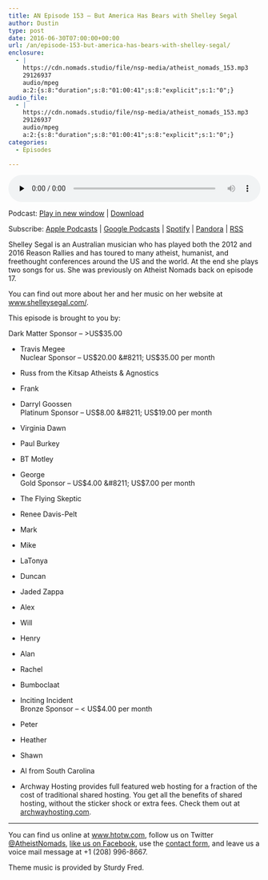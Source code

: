 ```yaml
---
title: AN Episode 153 – But America Has Bears with Shelley Segal
author: Dustin
type: post
date: 2016-06-30T07:00:00+00:00
url: /an/episode-153-but-america-has-bears-with-shelley-segal/
enclosure:
  - |
    https://cdn.nomads.studio/file/nsp-media/atheist_nomads_153.mp3
    29126937
    audio/mpeg
    a:2:{s:8:"duration";s:8:"01:00:41";s:8:"explicit";s:1:"0";}
audio_file:
  - |
    https://cdn.nomads.studio/file/nsp-media/atheist_nomads_153.mp3
    29126937
    audio/mpeg
    a:2:{s:8:"duration";s:8:"01:00:41";s:8:"explicit";s:1:"0";}
categories:
  - Episodes

---
```

<div itemscope itemtype="http://schema.org/AudioObject">
  <meta itemprop="name" content=" episode 153 &#8211; But America Has Bears with Shelley Segal" />
  
  <meta itemprop="uploadDate" content="2016-06-30T01:00:00-06:00" />
  
  <meta itemprop="encodingFormat" content="audio/mpeg" />
  
  <meta itemprop="duration" content="PT1H00M41S" />
  
  <meta itemprop="description" content="Shelley Segal is an Australian musician who has played both the 2012 and 2016 Reason Rallies and has toured to many atheist, humanist, and freethought conferences around the US and the world. At the end she plays two songs for us. She was previously ..." />
  
  <meta itemprop="contentUrl" content="https://dts.podtrac.com/redirect.mp3/cdn.nomads.studio/file/nsp-media/atheist_nomads_153.mp3" />
  
  <meta itemprop="contentSize" content="27.8" />
  </p> 
  
  <div class="powerpress_player" id="powerpress_player_8412">
    <audio class="wp-audio-shortcode" id="audio-5078-156" preload="none" style="width: 100%;" controls="controls"><source type="audio/mpeg" src="https://dts.podtrac.com/redirect.mp3/cdn.nomads.studio/file/nsp-media/atheist_nomads_153.mp3?_=156" /><a href="https://dts.podtrac.com/redirect.mp3/cdn.nomads.studio/file/nsp-media/atheist_nomads_153.mp3">https://dts.podtrac.com/redirect.mp3/cdn.nomads.studio/file/nsp-media/atheist_nomads_153.mp3</a></audio>
  </div>
</div>

<p class="powerpress_links powerpress_links_mp3">
  Podcast: <a href="https://dts.podtrac.com/redirect.mp3/cdn.nomads.studio/file/nsp-media/atheist_nomads_153.mp3" class="powerpress_link_pinw" target="_blank" title="Play in new window" onclick="return powerpress_pinw('https://htotw.com/?powerpress_pinw=5078-podcast');" rel="nofollow">Play in new window</a> | <a href="https://dts.podtrac.com/redirect.mp3/cdn.nomads.studio/file/nsp-media/atheist_nomads_153.mp3" class="powerpress_link_d" title="Download" rel="nofollow" download="atheist_nomads_153.mp3">Download</a>
</p>

<p class="powerpress_links powerpress_subscribe_links">
  Subscribe: <a href="https://podcasts.apple.com/us/podcast/humanists-take-on-the-world/id530050098?mt=2&ls=1" class="powerpress_link_subscribe powerpress_link_subscribe_itunes" target="_blank" title="Subscribe on Apple Podcasts" rel="nofollow">Apple Podcasts</a> | <a href="https://www.google.com/podcasts?feed=aHR0cDovL2F0aGVpc3Rub21hZHMubGlic3luLmNvbS9yc3M%3D" class="powerpress_link_subscribe powerpress_link_subscribe_googleplay" target="_blank" title="Subscribe on Google Podcasts" rel="nofollow">Google Podcasts</a> | <a href="https://open.spotify.com/show/3LzK2xZGike6Tc1GEMtMbr?si=LieN9SNuTpq96smuaUsH8A" class="powerpress_link_subscribe powerpress_link_subscribe_spotify" target="_blank" title="Subscribe on Spotify" rel="nofollow">Spotify</a> | <a href="https://www.pandora.com/podcast/atheist-nomads/PC:10122?corr=62071012&part=ug" class="powerpress_link_subscribe powerpress_link_subscribe_pandora" target="_blank" title="Subscribe on Pandora" rel="nofollow">Pandora</a> | <a href="https://htotw.com/feed/podcast/" class="powerpress_link_subscribe powerpress_link_subscribe_rss" target="_blank" title="Subscribe via RSS" rel="nofollow">RSS</a>
</p>

Shelley Segal is an Australian musician who has played both the 2012 and 2016 Reason Rallies and has toured to many atheist, humanist, and freethought conferences around the US and the world. At the end she plays two songs for us. She was previously on Atheist Nomads back on episode 17.

You can find out more about her and her music on her website at <a href="http://www.shelleysegal.com/" target="_blank" rel="noopener">www.shelleysegal.com/</a>.

This episode is brought to you by:

Dark Matter Sponsor &#8211; >US$35.00  
* Travis Megee  
Nuclear Sponsor &#8211; US$20.00 &#8211; US$35.00 per month  
* Russ from the Kitsap Atheists & Agnostics  
* Frank  
* Darryl Goossen  
Platinum Sponsor &#8211; US$8.00 &#8211; US$19.00 per month  
* Virginia Dawn  
* Paul Burkey  
* BT Motley  
* George  
Gold Sponsor &#8211; US$4.00 &#8211; US$7.00 per month  
* The Flying Skeptic  
* Renee Davis-Pelt  
* Mark  
* Mike  
* LaTonya  
* Duncan  
* Jaded Zappa  
* Alex  
* Will  
* Henry  
* Alan  
* Rachel  
* Bumboclaat  
* Inciting Incident  
Bronze Sponsor &#8211; < US$4.00 per month  
* Peter  
* Heather  
* Shawn  
* Al from South Carolina

* Archway Hosting provides full featured web hosting for a fraction of the cost of traditional shared hosting. You get all the benefits of shared hosting, without the sticker shock or extra fees. Check them out at <a href="http://archwayhosting.com/" target="_blank" rel="noopener">archwayhosting.com</a>.

<hr width="500" />

You can find us online at <a href="https://www.htotw.com/" target="_blank" rel="noopener">www.htotw.com</a>, follow us on Twitter <a href="https://htotw.com/twitter" target="_blank" rel="noopener">@AtheistNomads</a>, <a href="https://htotw.com/facebook" target="_blank" rel="noopener">like us on Facebook</a>, use the [contact form](https://htotw.com/contact), and leave us a voice mail message at +1 (208) 996-8667.

Theme music is provided by Sturdy Fred.
